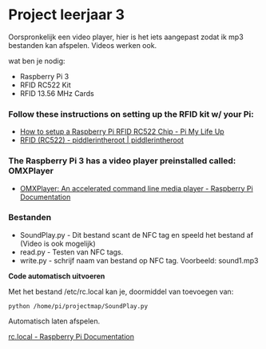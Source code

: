 # Project leerjaar 3
Oorspronkelijk een video player, hier is het iets aangepast zodat ik mp3 bestanden kan afspelen.
Videos werken ook.


wat ben je nodig:

* Raspberry Pi 3
* RFID RC522 Kit
* RFID 13.56 MHz Cards

### Follow these instructions on setting up the RFID kit w/ your Pi: 
* [How to setup a Raspberry Pi RFID RC522 Chip - Pi My Life Up](https://pimylifeup.com/raspberry-pi-rfid-rc522/)
* [RFID (RC522) - piddlerintheroot |  piddlerintheroot](https://www.piddlerintheroot.com/rfid-rc522-raspberry-pi/)

### The Raspberry Pi 3 has a video player preinstalled called: OMXPlayer
* [OMXPlayer: An accelerated command line media player - Raspberry Pi Documentation](https://www.raspberrypi.org/documentation/raspbian/applications/omxplayer.md)

### Bestanden
* SoundPlay.py - Dit bestand scant de NFC tag en speeld het bestand af (Video is ook mogelijk)
* read.py - Testen van NFC tags.
* write.py - schrijf naam van bestand op NFC tag. Voorbeeld: sound1.mp3


**Code automatisch uitvoeren**

Met het bestand /etc/rc.local kan je, doormiddel van toevoegen van:
```
python /home/pi/projectmap/SoundPlay.py
```
Automatisch laten afspelen.

[rc.local - Raspberry Pi Documentation](https://www.raspberrypi.org/documentation/linux/usage/rc-local.md)

